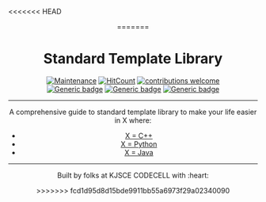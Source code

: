 <<<<<<< HEAD
<div align="center">

=======
<h1 align="center">Standard Template Library</h1>

<div align="center">
  
[![Maintenance](https://img.shields.io/badge/Maintained%3F-yes-green.svg)](https://GitHub.com/Naereen/StrapDown.js/graphs/commit-activity)
[![HitCount](http://hits.dwyl.io/KJSCE-Codecell/standard-library-in-x.svg)](http://hits.dwyl.io/KJSCE-Codecell/standard-library-in-x)
[![contributions welcome](https://img.shields.io/badge/contributions-welcome-brightgreen.svg?style=flat)](https://github.com/dwyl/esta/issues)
<br>
[![Generic badge](https://img.shields.io/badge/MadeIn-Python-<COLOR>.svg)](https://shields.io/)
[![Generic badge](https://img.shields.io/badge/MadeIn-CPP-<COLOR>.svg)](https://shields.io/)
[![Generic badge](https://img.shields.io/badge/MadeIn-JAVA-<COLOR>.svg)](https://shields.io/)

</div>

---

A comprehensive guide to standard template library to make your life easier in X where:
* [X = C++](./cpp/README.md)
* [X = Python](./python/Readme.md)
* [X = Java](./JAVA/README.md)

---
<p align="center"> Built by folks at KJSCE CODECELL with :heart: </p>
>>>>>>> fcd1d95d8d15bde9911bb55a6973f29a02340090
